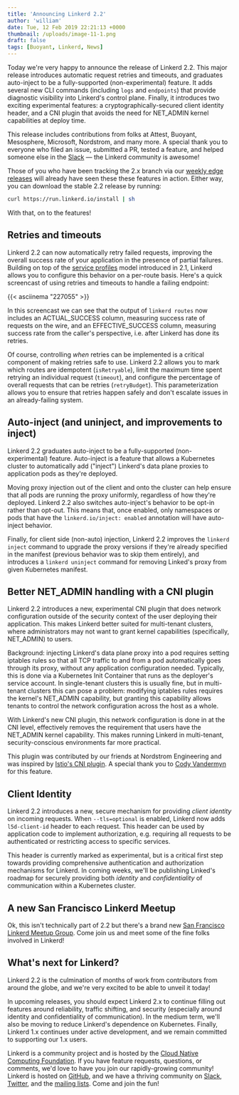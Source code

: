 ```yaml
---
title: 'Announcing Linkerd 2.2'
author: 'william'
date: Tue, 12 Feb 2019 22:21:13 +0000
thumbnail: /uploads/image-11-1.png
draft: false
tags: [Buoyant, Linkerd, News]
---
```


Today we're very happy to announce the release of Linkerd 2.2. This major
release introduces automatic request retries and timeouts, and graduates
auto-inject to be a fully-supported (non-experimental) feature. It adds several
new CLI commands (including `logs` and `endpoints`) that provide diagnostic
visibility into Linkerd's control plane. Finally, it introduces two exciting
experimental features: a cryptographically-secured client identity header, and a
CNI plugin that avoids the need for NET_ADMIN kernel capabilities at deploy
time.

This release includes contributions from folks at Attest, Buoyant, Mesosphere,
Microsoft, Nordstrom, and many more. A special thank you to everyone who filed
an issue, submitted a PR, tested a feature, and helped someone else in the
[Slack](https://slack.linkerd.io) — the Linkerd community is awesome!

Those of you who have been tracking the 2.x branch via our [weekly edge
releases](https://linkerd.io/2/edge/) will already have seen these these
features in action. Either way, you can download the stable 2.2 release by
running:

```bash
curl https://run.linkerd.io/install | sh
```

With that, on to the features!

## Retries and timeouts

Linkerd 2.2 can now automatically retry failed requests, improving the overall
success rate of your application in the presence of partial failures. Building
on top of the [service profiles](https://linkerd.io/2/features/service-profiles)
model introduced in 2.1, Linkerd allows you to configure this behavior on a
per-route basis. Here's a quick screencast of using retries and timeouts to
handle a failing endpoint:

{{< asciinema "227055" >}}

In this screencast we can see that the output of `linkerd routes` now includes
an ACTUAL_SUCCESS column, measuring success rate of requests on the wire, and an
EFFECTIVE_SUCCESS column, measuring success rate from the caller's perspective,
i.e. after Linkerd has done its retries.

Of course, controlling _when_ retries can be implemented is a critical component
of making retries safe to use. Linkerd 2.2 allows you to mark which routes are
idempotent (`isRetryable`), limit the maximum time spent retrying an individual
request (`timeout`), and configure the percentage of overall requests that can
be retries (`retryBudget`). This parameterization allows you to ensure that
retries happen safely and don't escalate issues in an already-failing system.

## Auto-inject (and uninject, and improvements to inject)

Linkerd 2.2 graduates auto-inject to be a fully-supported (non-experimental)
feature. Auto-inject is a feature that allows a Kubernetes cluster to
automatically add ("inject") Linkerd's data plane proxies to application pods as
they're deployed.

Moving proxy injection out of the client and onto the cluster can help ensure
that all pods are running the proxy uniformly, regardless of how they're
deployed. Linkerd 2.2 also switches auto-inject's behavior to be opt-in rather
than opt-out. This means that, once enabled, only namespaces or pods that have
the `linkerd.io/inject: enabled` annotation will have auto-inject behavior.

Finally, for client side (non-auto) injection, Linkerd 2.2 improves the `linkerd
inject` command to upgrade the proxy versions if they're already specified in
the manifest (previous behavior was to skip them entirely), and introduces a
`linkerd uninject` command for removing Linked's proxy from given Kubernetes
manifest.

## Better NET_ADMIN handling with a CNI plugin

Linkerd 2.2 introduces a new, experimental CNI plugin that does network
configuration outside of the security context of the user deploying their
application. This makes Linkerd better suited for multi-tenant clusters, where
administrators may not want to grant kernel capabilities (specifically,
NET_ADMIN) to users.

Background: injecting Linkerd's data plane proxy into a pod requires setting
iptables rules so that all TCP traffic to and from a pod automatically goes
through its proxy, without any application configuration needed. Typically, this
is done via a Kubernetes Init Container that runs as the deployer's service
account. In single-tenant clusters this is usually fine, but in multi-tenant
clusters this can pose a problem: modifying iptables rules requires the kernel's
NET_ADMIN capability, but granting this capability allows tenants to control the
network configuration across the host as a whole.

With Linkerd's new CNI plugin, this network configuration is done in at the CNI
level, effectively removes the requirement that users have the NET_ADMIN kernel
capability. This makes running Linkerd in multi-tenant, security-conscious
environments far more practical.

This plugin was contributed by our friends at Nordstrom Engineering and was
inspired by [Istio's CNI plugin](https://github.com/istio/cni). A special thank
you to [Cody Vandermyn](https://github.com/codeman9) for this feature.

## Client Identity

Linkerd 2.2 introduces a new, secure mechanism for providing _client identity_
on incoming requests. When `--tls=optional` is enabled, Linkerd now adds
`l5d-client-id` header to each request. This header can be used by application
code to implement authorization, e.g. requiring all requests to be authenticated
or restricting access to specific services.

This header is currently marked as experimental, but is a critical first step
towards providing comprehensive authentication and authorization mechanisms for
Linkerd. In coming weeks, we'll be publishing Linked's roadmap for securely
providing both _identity_ and _confidentiality_ of communication within a
Kubernetes cluster.

## A new San Francisco Linkerd Meetup

Ok, this isn't technically part of 2.2 but there's a brand new [San Francisco
Linkerd Meetup Group](https://www.meetup.com/San-Francisco-Linkerd-Meetup/).
Come join us and meet some of the fine folks involved in Linkerd!

## What's next for Linkerd?

Linkerd 2.2 is the culmination of months of work from contributors from around
the globe, and we're very excited to be able to unveil it today!

In upcoming releases, you should expect Linkerd 2.x to continue filling out
features around reliability, traffic shifting, and security (especially around
identity and confidentiality of communication). In the medium term, we'll also
be moving to reduce Linkerd's dependence on Kubernetes. Finally, Linkerd 1.x
continues under active development, and we remain committed to supporting our
1.x users.

Linkerd is a community project and is hosted by the [Cloud Native Computing
Foundation](https://cncf.io). If you have feature requests, questions, or
comments, we'd love to have you join our rapidly-growing community! Linkerd is
hosted on [GitHub](https://github.com/linkerd/), and we have a thriving
community on [Slack](https://slack.linkerd.io),
[Twitter](https://twitter.com/linkerd), and the [mailing
lists](https://linkerd.io/2/get-involved/). Come and join the fun!

